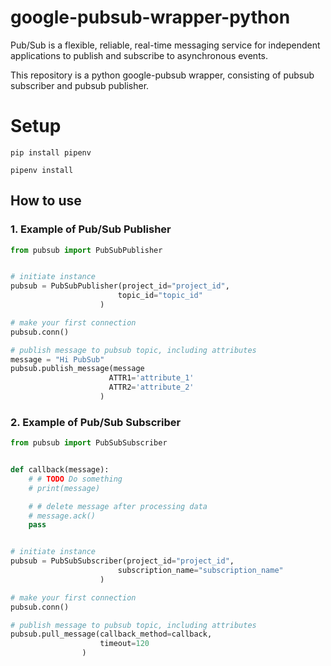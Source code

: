 # google-pubsub-wrapper-python
Pub/Sub is a flexible, reliable, real-time messaging service for independent applications to publish and subscribe to asynchronous events.  

This repository is a python google-pubsub wrapper, consisting of pubsub subscriber and pubsub publisher.

# Setup 
```
pip install pipenv
```
```
pipenv install
```

## How to use
### 1. Example of Pub/Sub Publisher

```python
from pubsub import PubSubPublisher


# initiate instance
pubsub = PubSubPublisher(project_id="project_id",
                        topic_id="topic_id"
                    )

# make your first connection
pubsub.conn()

# publish message to pubsub topic, including attributes
message = "Hi PubSub"
pubsub.publish_message(message
                      ATTR1='attribute_1'
                      ATTR2='attribute_2'
                    )
```  

### 2. Example of Pub/Sub Subscriber

```python
from pubsub import PubSubSubscriber


def callback(message):
    # # TODO Do something
    # print(message)

    # # delete message after processing data
    # message.ack()
    pass


# initiate instance
pubsub = PubSubSubscriber(project_id="project_id",
                        subscription_name="subscription_name"
                    )

# make your first connection
pubsub.conn()

# publish message to pubsub topic, including attributes
pubsub.pull_message(callback_method=callback, 
                    timeout=120
                )
```